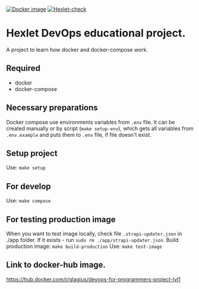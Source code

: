 [![Docker image](https://github.com/glagius/devops-for-programmers-project-lvl1/actions/workflows/docker-build.yml/badge.svg)](https://github.com/glagius/devops-for-programmers-project-lvl1/actions/workflows/docker-build.yml)
[![Hexlet-check](https://github.com/glagius/devops-for-programmers-project-lvl1/actions/workflows/hexlet-check.yml/badge.svg)](https://github.com/glagius/devops-for-programmers-project-lvl1/actions/workflows/hexlet-check.yml)

# Hexlet DevOps educational project.
A project to learn how docker and docker-compose work.

## Required
- docker
- docker-compose

## Necessary preparations
Docker compose use environments variables from `.env` file.
It can be created manually or by script (`make setup-env`), which gets all variables from `.env.example` and puts them to `.env` file, if file doesn't exist.


## Setup project
Use: `make setup`
## For develop
Use: `make compose`
## For testing production image
When you want to test image locally, check file `.strapi-updater.json` in ./app folder. If it exists - run `sudo rm ./app/strapi-updater.json`.
Build production image: `make build-production`
Use: `make test-image`

## Link to docker-hub image.
https://hub.docker.com/r/glagius/devops-for-programmers-project-lvl1